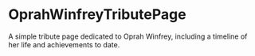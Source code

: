 # OprahWinfreyTributePage
A simple tribute page dedicated to Oprah Winfrey, including a timeline of her life and achievements to date. 
